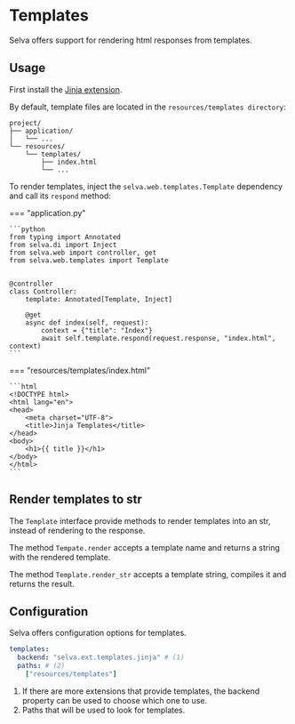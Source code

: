 # Templates

Selva offers support for rendering html responses from templates.

## Usage

First install the [Jinja extension](./extensions/jinja.md).

By default, template files are located in the `resources/templates directory`:

```
project/
├── application/
│   └── ...
└── resources/
    └── templates/
        ├── index.html
        └── ...
```

To render templates, inject the `selva.web.templates.Template` dependency and call its `respond` method:

=== "application.py"

    ```python
    from typing import Annotated
    from selva.di import Inject
    from selva.web import controller, get
    from selva.web.templates import Template
    
    
    @controller
    class Controller:
        template: Annotated[Template, Inject]
    
        @get
        async def index(self, request):
            context = {"title": "Index"}
            await self.template.respond(request.response, "index.html", context)
    ```

=== "resources/templates/index.html"

    ```html
    <!DOCTYPE html>
    <html lang="en">
    <head>
        <meta charset="UTF-8">
        <title>Jinja Templates</title>
    </head>
    <body>
        <h1>{{ title }}</h1>
    </body>
    </html>
    ```

## Render templates to str

The `Template` interface provide methods to render templates into an str, instead
of rendering to the response.

The method `Tempate.render` accepts a template name and returns a string with the
rendered template.

The method `Template.render_str` accepts a template string, compiles it and returns
the result.

## Configuration

Selva offers configuration options for templates.

```yaml
templates:
  backend: "selva.ext.templates.jinja" # (1)
  paths: # (2)
    ["resources/templates"]
```

1.  If there are more extensions that provide templates, the backend property can
    be used to choose which one to use.
2.  Paths that will be used to look for templates.
